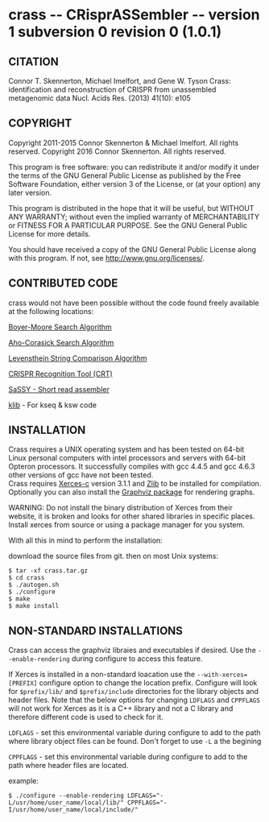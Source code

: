 crass -- CRisprASSembler -- version 1 subversion 0 revision 0 (1.0.1)
=======================================================================

CITATION
--------

Connor T. Skennerton, Michael Imelfort, and Gene W. Tyson
Crass: identification and reconstruction of CRISPR from unassembled
metagenomic data Nucl. Acids Res. (2013) 41(10): e105


COPYRIGHT
---------

Copyright 2011-2015 Connor Skennerton & Michael Imelfort. All rights reserved. 
Copyright 2016      Connor Skennerton. All rights reserved. 

This program is free software: you can redistribute it and/or modify
it under the terms of the GNU General Public License as published by
the Free Software Foundation, either version 3 of the License, or
(at your option) any later version.

This program is distributed in the hope that it will be useful,
but WITHOUT ANY WARRANTY; without even the implied warranty of
MERCHANTABILITY or FITNESS FOR A PARTICULAR PURPOSE.  See the
GNU General Public License for more details.

You should have received a copy of the GNU General Public License
along with this program.  If not, see <http://www.gnu.org/licenses/>.


CONTRIBUTED CODE
----------------

crass would not have been possible without the code found freely available
at the following locations:

[Boyer-Moore Search Algorithm](http://dev-faqs.blogspot.com/2010/05/boyer-moore-algorithm.html)

[Aho-Corasick Search Algorithm](https://github.com/mischasan/aho-corasick)

[Levensthein String Comparison Algorithm](http://www.merriampark.com/ldcpp.htm)

[CRISPR Recognition Tool (CRT)](http://www.room220.com/crt)

[SaSSY - Short read assembler](http://sassy.mikeimelfort.com)

[klib](http://github.com/attractivechaos/klib) - For kseq & ksw code


INSTALLATION
------------

Crass requires a UNIX operating system and has been tested on 64-bit Linux 
personal computers with intel processors and servers with 64-bit Opteron processors.
It successfully compiles with gcc 4.4.5 and gcc 4.6.3 other versions of gcc have not been tested.  
Crass requires [Xerces-c](http://xerces.apache.org/) version 3.1.1 and [Zlib](www.zlib.net) 
to be installed for compilation.  Optionally you can also install the [Graphviz package](www.graphviz.org) 
for rendering graphs.  

WARNING: Do not install the binary distribution of Xerces from their
website, it is broken and looks for other shared libraries in specific
places.  Install xerces from source or using a package manager for you
system.

With all this in mind to perform the installation:

download the source files from git.
then on most Unix systems:

    $ tar -xf crass.tar.gz
    $ cd crass
    $ ./autogen.sh
    $ ./configure
    $ make
    $ make install


NON-STANDARD INSTALLATIONS
--------------------------

Crass can access the graphviz libraies and executables if desired. Use the 
`--enable-rendering` during configure to access this feature.

If Xerces is installed in a non-standard loacation use the 
`--with-xerces=[PREFIX]` configure option to change the location prefix. Configure will look for 
`$prefix/lib/` and `$prefix/include` directories for the library objects and header files.  Note that the 
below options for changing `LDFLAGS` and `CPPFLAGS` will not work for Xerces as it is a C++ library and not a 
C library and therefore different code is used to check for it.   

`LDFLAGS` - set this environmental variable during configure to add to the path where library object files can be found. 
Don't forget to use `-L` a the begining

`CPPFLAGS` - set this environmental variable during configure to add to the path where header files are located.

example:

    $ ./configure --enable-rendering LDFLAGS="-L/usr/home/user_name/local/lib/" CPPFLAGS="-I/usr/home/user_name/local/include/" 

